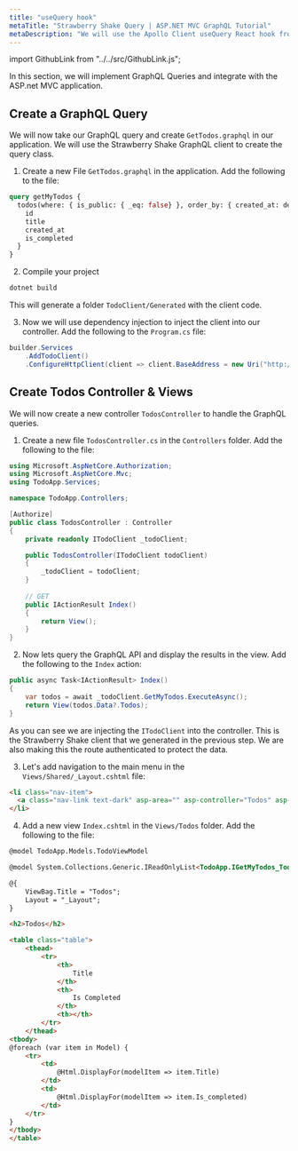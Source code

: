 ```yaml
---
title: "useQuery hook"
metaTitle: "Strawberry Shake Query | ASP.NET MVC GraphQL Tutorial"
metaDescription: "We will use the Apollo Client useQuery React hook from @apollo/client to make GraphQL queries"
---
```


import GithubLink from "../../src/GithubLink.js";

In this section, we will implement GraphQL Queries and integrate with the ASP.net MVC application.

## Create a GraphQL Query
We will now take our GraphQL query and create `GetTodos.graphql` in our application. We will use the Strawberry Shake GraphQL client to create the query class.

1. Create a new File `GetTodos.graphql` in the application. Add the following to the file:

```graphql
query getMyTodos {
  todos(where: { is_public: { _eq: false} }, order_by: { created_at: desc }) {
    id
    title
    created_at
    is_completed
  }
}
```

2. Compile your project
  
```bash
dotnet build
```

This will generate a folder `TodoClient/Generated` with the client code.

3. Now we will use dependency injection to inject the client into our controller. Add the following to the `Program.cs` file:

```csharp
builder.Services
    .AddTodoClient()
    .ConfigureHttpClient(client => client.BaseAddress = new Uri("http://localhost:8080/v1/graphql"));
```

## Create Todos Controller & Views
We will now create a new controller `TodosController` to handle the GraphQL queries. 

1. Create a new file `TodosController.cs` in the `Controllers` folder. Add the following to the file:

```csharp
using Microsoft.AspNetCore.Authorization;
using Microsoft.AspNetCore.Mvc;
using TodoApp.Services;

namespace TodoApp.Controllers;

[Authorize]
public class TodosController : Controller
{
    private readonly ITodoClient _todoClient;

    public TodosController(ITodoClient todoClient)
    {
        _todoClient = todoClient;
    }
    
    // GET
    public IActionResult Index()
    {
        return View();
    }
}
```

2. Now lets query the GraphQL API and display the results in the view. Add the following to the `Index` action:

```csharp
public async Task<IActionResult> Index()
{
    var todos = await _todoClient.GetMyTodos.ExecuteAsync();
    return View(todos.Data?.Todos);
}
```


As you can see we are injecting the `ITodoClient` into the controller. This is the Strawberry Shake client that we generated in the previous step. We are also making this the route authenticated to protect the data.


3. Let's add navigation to the main menu in the `Views/Shared/_Layout.cshtml` file:

```html
<li class="nav-item">
  <a class="nav-link text-dark" asp-area="" asp-controller="Todos" asp-action="Index">Todos</a>
</li>
```

4. Add a new view `Index.cshtml` in the `Views/Todos` folder. Add the following to the file:

```html
@model TodoApp.Models.TodoViewModel

@model System.Collections.Generic.IReadOnlyList<TodoApp.IGetMyTodos_Todos>?

@{
    ViewBag.Title = "Todos";
    Layout = "_Layout";
}

<h2>Todos</h2>

<table class="table">
    <thead>
        <tr>
            <th>
                Title
            </th>
            <th>
                Is Completed
            </th>
            <th></th>
        </tr>
    </thead>
<tbody>
@foreach (var item in Model) {
    <tr>
        <td>
            @Html.DisplayFor(modelItem => item.Title)
        </td>
        <td>
            @Html.DisplayFor(modelItem => item.Is_completed)
        </td>          
    </tr>
}
</tbody>
</table>
```
